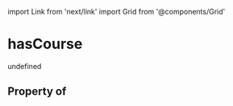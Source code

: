 import Link from 'next/link'
import Grid from '@components/Grid'

# hasCourse

undefined

## Property of



